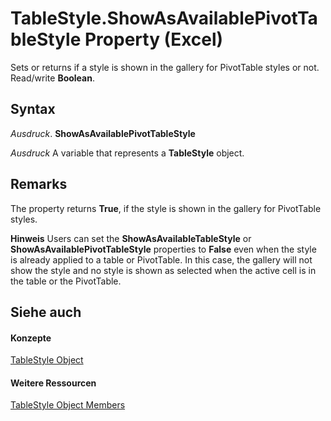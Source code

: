 
# TableStyle.ShowAsAvailablePivotTableStyle Property (Excel)

Sets or returns if a style is shown in the gallery for PivotTable styles or not. Read/write  **Boolean**.


## Syntax

 _Ausdruck_. **ShowAsAvailablePivotTableStyle**

 _Ausdruck_ A variable that represents a **TableStyle** object.


## Remarks

The property returns  **True**, if the style is shown in the gallery for PivotTable styles.


 **Hinweis**  Users can set the  **ShowAsAvailableTableStyle** or **ShowAsAvailablePivotTableStyle** properties to **False** even when the style is already applied to a table or PivotTable. In this case, the gallery will not show the style and no style is shown as selected when the active cell is in the table or the PivotTable.


## Siehe auch


#### Konzepte


[TableStyle Object](191a5c2c-ecf4-f88a-1639-be7ee9c369c3.md)
#### Weitere Ressourcen


[TableStyle Object Members](http://msdn.microsoft.com/library/a9266fdf-6168-bedc-0a17-81ccb43449e5%28Office.15%29.aspx)